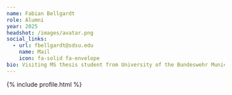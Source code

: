 ```yaml
---
name: Fabian Bellgardt
role: Alumni
year: 2025
headshot: /images/avatar.png
social_links:
  - url: fbellgardt@sdsu.edu
    name: Mail
    icon: fa-solid fa-envelope
bio: Visiting MS thesis student from University of the Bundeswehr Munich.<br>"Migrating a Model Factory to the Cloud&colon; AWS-Based Control Dashboard and Digital Twin," 2025
---
```


{% include profile.html %}